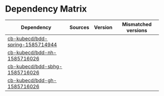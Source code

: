 # Dependency Matrix

Dependency | Sources | Version | Mismatched versions
---------- | ------- | ------- | -------------------
[cb-kubecd/bdd-spring-1585714944](https://github.com/cb-kubecd/bdd-spring-1585714944.git) |  | []() | 
[cb-kubecd/bdd-nh-1585716026](https://github.com/cb-kubecd/bdd-nh-1585716026.git) |  | []() | 
[cb-kubecd/bdd-sbhg-1585716026](https://github.com/cb-kubecd/bdd-sbhg-1585716026.git) |  | []() | 
[cb-kubecd/bdd-gh-1585716026](https://github.com/cb-kubecd/bdd-gh-1585716026.git) |  | []() | 
